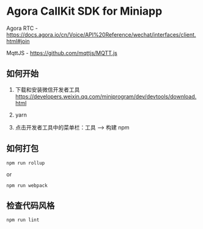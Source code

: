 # Agora CallKit SDK for Miniapp

Agora RTC - https://docs.agora.io/cn/Voice/API%20Reference/wechat/interfaces/client.html#join

MqttJS - https://github.com/mqttjs/MQTT.js

## 如何开始

1. 下载和安装微信开发者工具 https://developers.weixin.qq.com/miniprogram/dev/devtools/download.html

2. yarn

3. 点击开发者工具中的菜单栏：工具 --> 构建 npm

## 如何打包

```
npm run rollup
```

or 

```
npm run webpack
```

## 检查代码风格

```
npm run lint
```
